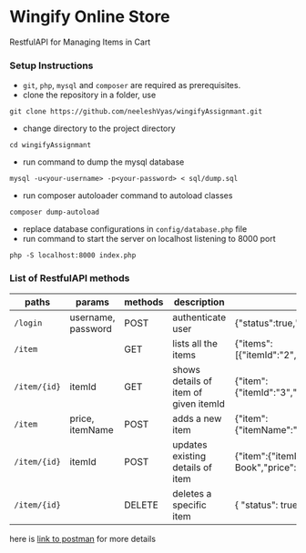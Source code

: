# Wingify Online Store

RestfulAPI for Managing Items in Cart

### Setup Instructions

* `git`, `php`, `mysql` and `composer` are required as prerequisites.
* clone the repository in a folder, use
```
git clone https://github.com/neeleshVyas/wingifyAssignmant.git
```
* change directory to the project directory
```
cd wingifyAssignmant
```
* run command to dump the mysql database
```
mysql -u<your-username> -p<your-password> < sql/dump.sql
```
* run composer autoloader command to autoload classes
```
composer dump-autoload
```
* replace database configurations in `config/database.php` file
* run command to start the server on localhost listening to 8000 port
```
php -S localhost:8000 index.php
```


### List of RestfulAPI methods


| paths | params | methods | description  | response
|---|---|---|---|---|
| `/login` | username, password | POST | authenticate user | {"status":true,"message":"Already LoggedIn"} |
| `/item`  |  | GET | lists all the items | {"items":[{"itemId":"2","itemName":"Book1","price":"200"}]}
| `/item/{id}` | itemId | GET | shows details of item of given itemId | {"item":{"itemId":"3","itemName":"Book2","price":"3000"}} |
| `/item` | price, itemName | POST | adds a new item | {"item":{"itemName":"Book2","price":"3000","itemId":"3"}} |
| `/item/{id}` | itemId | POST | updates existing details of item |  {"item":{"itemId":"6","itemName":" Updated Book","price":"500"}} |
| `/item/{id}` | | DELETE | deletes a specific item | { "status": true } |

here is [link to postman][] for more details


[link to postman]: https://www.getpostman.com/collections/3a118cb196e1e2cd6f5e
